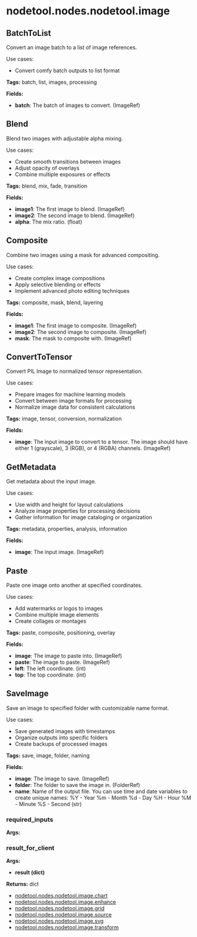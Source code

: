 # nodetool.nodes.nodetool.image

## BatchToList

Convert an image batch to a list of image references.

Use cases:
- Convert comfy batch outputs to list format

**Tags:** batch, list, images, processing

**Fields:**
- **batch**: The batch of images to convert. (ImageRef)


## Blend

Blend two images with adjustable alpha mixing.

Use cases:
- Create smooth transitions between images
- Adjust opacity of overlays
- Combine multiple exposures or effects

**Tags:** blend, mix, fade, transition

**Fields:**
- **image1**: The first image to blend. (ImageRef)
- **image2**: The second image to blend. (ImageRef)
- **alpha**: The mix ratio. (float)


## Composite

Combine two images using a mask for advanced compositing.

Use cases:
- Create complex image compositions
- Apply selective blending or effects
- Implement advanced photo editing techniques

**Tags:** composite, mask, blend, layering

**Fields:**
- **image1**: The first image to composite. (ImageRef)
- **image2**: The second image to composite. (ImageRef)
- **mask**: The mask to composite with. (ImageRef)


## ConvertToTensor

Convert PIL Image to normalized tensor representation.

Use cases:
- Prepare images for machine learning models
- Convert between image formats for processing
- Normalize image data for consistent calculations

**Tags:** image, tensor, conversion, normalization

**Fields:**
- **image**: The input image to convert to a tensor. The image should have either 1 (grayscale), 3 (RGB), or 4 (RGBA) channels. (ImageRef)


## GetMetadata

Get metadata about the input image.

Use cases:
- Use width and height for layout calculations
- Analyze image properties for processing decisions
- Gather information for image cataloging or organization

**Tags:** metadata, properties, analysis, information

**Fields:**
- **image**: The input image. (ImageRef)


## Paste

Paste one image onto another at specified coordinates.

Use cases:
- Add watermarks or logos to images
- Combine multiple image elements
- Create collages or montages

**Tags:** paste, composite, positioning, overlay

**Fields:**
- **image**: The image to paste into. (ImageRef)
- **paste**: The image to paste. (ImageRef)
- **left**: The left coordinate. (int)
- **top**: The top coordinate. (int)


## SaveImage

Save an image to specified folder with customizable name format.

Use cases:
- Save generated images with timestamps
- Organize outputs into specific folders
- Create backups of processed images

**Tags:** save, image, folder, naming

**Fields:**
- **image**: The image to save. (ImageRef)
- **folder**: The folder to save the image in. (FolderRef)
- **name**: 
        Name of the output file.
        You can use time and date variables to create unique names:
        %Y - Year
        %m - Month
        %d - Day
        %H - Hour
        %M - Minute
        %S - Second
         (str)

### required_inputs

**Args:**

### result_for_client

**Args:**
- **result (dict)**

**Returns:** dict


- [nodetool.nodes.nodetool.image.chart](image/chart.md)
- [nodetool.nodes.nodetool.image.enhance](image/enhance.md)
- [nodetool.nodes.nodetool.image.grid](image/grid.md)
- [nodetool.nodes.nodetool.image.source](image/source.md)
- [nodetool.nodes.nodetool.image.svg](image/svg.md)
- [nodetool.nodes.nodetool.image.transform](image/transform.md)
